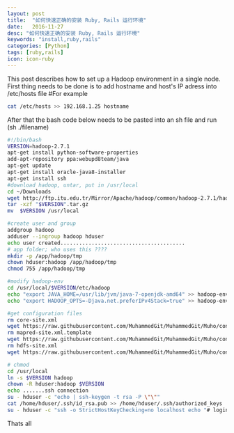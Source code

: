 ```yaml
---
layout: post
title:  "如何快速正确的安装 Ruby, Rails 运行环境"
date:   2016-11-27
desc: "如何快速正确的安装 Ruby, Rails 运行环境"
keywords: "install,ruby,rails"
categories: [Python]
tags: [ruby,rails]
icon: icon-ruby
---
```


This post describes how to set up a Hadoop environment in a single node.
First thing needs to be done is to add hostname and host's IP adress into /etc/hosts file
#For example 
``` bash
cat /etc/hosts >> 192.168.1.25 hostname
```

After that the bash code below needs to be pasted into an sh file and run (sh ./filename)
``` bash
#!/bin/bash
VERSION=hadoop-2.7.1
apt-get install python-software-properties
add-apt-repository ppa:webupd8team/java
apt-get update
apt-get install oracle-java8-installer
apt-get install ssh
#download hadoop, untar, put in /usr/local
cd ~/Downloads
wget http://ftp.itu.edu.tr/Mirror/Apache/hadoop/common/hadoop-2.7.1/hadoop-2.7.1.tar.gz
tar -xzf "$VERSION".tar.gz
mv  $VERSION /usr/local

#create user and group
addgroup hadoop
adduser --ingroup hadoop hduser
echo user created........................................
# app folder; who uses this ????
mkdir -p /app/hadoop/tmp
chown hduser:hadoop /app/hadoop/tmp
chmod 755 /app/hadoop/tmp

#modify hadoop-env
cd /usr/local/$VERSION/etc/hadoop
echo "export JAVA_HOME=/usr/lib/jvm/java-7-openjdk-amd64" >> hadoop-env.sh
echo "export HADOOP_OPTS=-Djava.net.preferIPv4Stack=true" >> hadoop-env.sh

#get configuration files
rm core-site.xml
wget https://raw.githubusercontent.com/MuhammedGit/MuhammedGit/Muho/conf/core-site.xml
rm mapred-site.xml.template
wget https://raw.githubusercontent.com/MuhammedGit/MuhammedGit/Muho/conf/mapred-site.xml.template
rm hdfs-site.xml
wget https://raw.githubusercontent.com/MuhammedGit/MuhammedGit/Muho/conf/hdfs-site.xml

# chmod
cd /usr/local
ln -s $VERSION hadoop
chown -R hduser:hadoop $VERSION
echo .......ssh connection 
su - hduser -c "echo | ssh-keygen -t rsa -P \"\""
cat /home/hduser/.ssh/id_rsa.pub >> /home/hduser/.ssh/authorized_keys
su - hduser -c "ssh -o StrictHostKeyChecking=no localhost echo "# login once, to add to known hosts
```

Thats all

